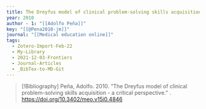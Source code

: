 ```yaml
---
title: The Dreyfus model of clinical problem-solving skills acquisition -  a critical perspective
year: 2010
author - 1: "[[Adolfo Peña]]"
key: "[[@Pena2010-jm]]"
journal: "[[Medical education online]]"
tags:
  - Zotero-Import-Feb-22
  - My-Library
  - 2021-12-03-Frontiers
  - Journal-Articles
  - _BibTex-to-MD-Git
---
```


> [!Bibliography]
> Peña, Adolfo. 2010. “The Dreyfus model of clinical problem-solving skills acquisition -  a critical perspective.” . https://doi.org/10.3402/meo.v15i0.4846